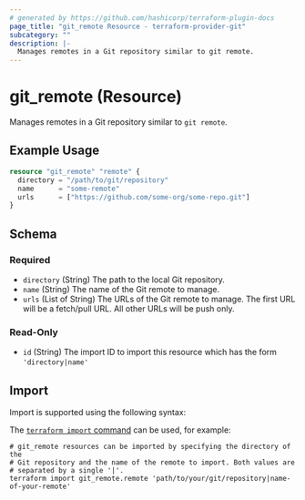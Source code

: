 ```yaml
---
# generated by https://github.com/hashicorp/terraform-plugin-docs
page_title: "git_remote Resource - terraform-provider-git"
subcategory: ""
description: |-
  Manages remotes in a Git repository similar to git remote.
---
```


# git_remote (Resource)

Manages remotes in a Git repository similar to `git remote`.

## Example Usage

```terraform
resource "git_remote" "remote" {
  directory = "/path/to/git/repository"
  name      = "some-remote"
  urls      = ["https://github.com/some-org/some-repo.git"]
}
```

<!-- schema generated by tfplugindocs -->
## Schema

### Required

- `directory` (String) The path to the local Git repository.
- `name` (String) The name of the Git remote to manage.
- `urls` (List of String) The URLs of the Git remote to manage. The first URL will be a fetch/pull URL. All other URLs will be push only.

### Read-Only

- `id` (String) The import ID to import this resource which has the form `'directory|name'`

## Import

Import is supported using the following syntax:

The [`terraform import` command](https://developer.hashicorp.com/terraform/cli/commands/import) can be used, for example:

```shell
# git_remote resources can be imported by specifying the directory of the
# Git repository and the name of the remote to import. Both values are
# separated by a single '|'.
terraform import git_remote.remote 'path/to/your/git/repository|name-of-your-remote'
```
